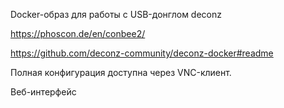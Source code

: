 Docker-образ для работы с USB-донглом deconz

https://phoscon.de/en/conbee2/

https://github.com/deconz-community/deconz-docker#readme

Полная конфигурация доступна через VNC-клиент.

Веб-интерфейс